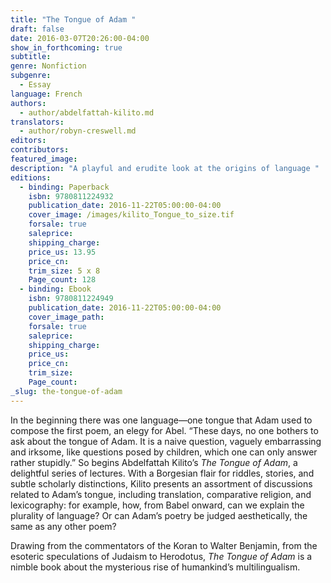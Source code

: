 ```yaml
---
title: "The Tongue of Adam "
draft: false
date: 2016-03-07T20:26:00-04:00
show_in_forthcoming: true
subtitle:
genre: Nonfiction
subgenre:
  - Essay
language: French
authors:
  - author/abdelfattah-kilito.md
translators:
  - author/robyn-creswell.md
editors:
contributors:
featured_image:
description: "A playful and erudite look at the origins of language "
editions:
  - binding: Paperback
    isbn: 9780811224932
    publication_date: 2016-11-22T05:00:00-04:00
    cover_image: /images/kilito_Tongue_to_size.tif
    forsale: true
    saleprice:
    shipping_charge:
    price_us: 13.95
    price_cn:
    trim_size: 5 x 8
    Page_count: 128
  - binding: Ebook
    isbn: 9780811224949
    publication_date: 2016-11-22T05:00:00-04:00
    cover_image_path:
    forsale: true
    saleprice:
    shipping_charge:
    price_us:
    price_cn:
    trim_size:
    Page_count:
_slug: the-tongue-of-adam
---
```


In the beginning there was one language—one tongue that Adam used to compose the first poem, an elegy for Abel. “These days, no one bothers to ask about the tongue of Adam. It is a naive question, vaguely embarrassing and irksome, like questions posed by children, which one can only answer rather stupidly.” So begins Abdelfattah Kilito’s _The Tongue of Adam_, a delightful series of lectures. With a Borgesian flair for riddles, stories, and subtle scholarly distinctions, Kilito presents an assortment of discussions related to Adam’s tongue, including translation, comparative religion, and lexicography: for example, how, from Babel onward, can we explain the plurality of language? Or can Adam’s poetry be judged aesthetically, the same as any other poem?

Drawing from the commentators of the Koran to Walter Benjamin, from the esoteric speculations of Judaism to Herodotus, _The Tongue of Adam_ is a nimble book about the mysterious rise of humankind’s multilingualism.

